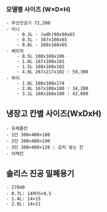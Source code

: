 ### 모델별 사이즈	(W×D×H)
	- 무선진공기 72,200
	- 미니
		- 0.3L - (wdh)90x90x65
		- 0.5L - 167x108x65
		- 0.8L - 168x168x65
	- 베이직
		- 0.5L 108x108x106
		- 1.0L 167x108x101
		- 1.5L 168x168x102
		- 4.0L 267x217x102 : 59,300
	- 하이
		- 1.0L 108x108x174 
		- 2.0L 167x108x180 : 34,200
		- 3.1L 168x168x180 : 42,600

## 냉장고 칸별 사이즈(WxDxH)
	- 유제품칸
	- 1단 300×400×180 
	- 2단 300×400×190 
	- 3단 300×400×120 : 김치 넣는 칸
	- 야채칸

## 솔리스 진공 밀폐용기
	- 27840
	- 0.7L: 14파이×9.5
	- 1.4L: 14×15
	- 2.0L: 14×21

